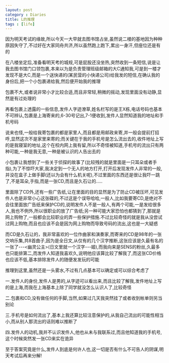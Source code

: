 ```yaml
---
layout: post
category : Diaries
title: L的推理
tags : [life]
---
```



因为明天考试的缘故,所以今天一大早就去图书馆占坐,虽然说二楼的基地因为种种原因失守了,不过好在大家同舟共济,所以虽然跑上跑下,累出一身汗,但座位还是有的

 

在八楼坐定后,准备看明天考的城规,可是屁股还没坐热,突然收到一条短信,说是让我去图书馆门口领包裹,本来以为是负责管理班级邮箱的大C通知我,可是到一楼才发现不是大C,而是一个送快递的(某民营的小快递公司)给我发的短信,在确认我的身份后,把一个小包裹递给我,然后便开始我的推理

      

包裹不大,或者说非常小才比较合适,而且非常轻,稍微的摇动,发现里面没有动静,显然是有过处理的

 

再看包裹上透露的一些信息,发件人字迹潦草,姓名栏写的是王X栋,电话号码也基本不可辨认,包裹是上海寄来的,6-30号记出,7-1便收到,发件人显然知道我的地址和手机号码

说来也怪,一般给我寄包裹的都是家里人,而且都是用邮政来寄,并一般会提前打招呼,显然这次不是家里来寄的;而关键在于我的手机号是怎么流出去的,收件地址上写的是我寝室的地址,这个在校内网上我有留,所以不奇怪被知道,手机号的流出只有两种可能,一种是我无意,一种是被认识的人告出去的

 

小包裹让我想到了一些关于侦探的故事了(比较残的就是里面是一只耳朵或者手指),为了不惊吓大家,我决定到一个无人的地方打开,打开后发现发件人非常的一般,并没在盒子上做手脚(还以为会有什么机关呢),不过里面的东西还是很让我吓一跳了,不是耳朵,手指,而是一张CD,而且是久石让的.....

 

里面除了CD外,还有一些广告纸,让在里面的目的显然是为了防止CD被压坏,可见发件人也是非常小心这张碟的,不过这是个误导哈哈,一般人,比如我要寄CD,是绝对不会往里面放广告纸来保护CD的,说明发件人不是一般人,有两个可能,一是发给很多人,我也不例外,所以很职业的放了广告纸;另一种可能大家恐怕也都猜到了,那就是网上购物了,一般都会比较职业的弄一些保护措施.不过比较奇怪的就是我从没尝试过网上购物,而且也应该不会是因为网上购物而导致号码的流出,这也是一大疑惑

 

而CD是久石让的，我非常喜欢的一位作曲家和演奏家,而寄来的CD是98年的一张交响乐集,共8首曲子,因为是全日文,从仅有的几个汉字推断,这张应该是久最有名的一张了---<幽灵公主>(日文里就一个汉字---姬),而我向来是SENS的粉丝,久最多也只能排第二,而发件人知道我喜欢久,说明他应该算比较了解我了,而这张CD价格也应该不低,基本排除发件人的随便发发玩的可能

 

推理到这里,虽然还是一头雾水,不过有几点基本可以确定或可以综合考虑了

 

一.发件人的身份,发件人是男的,从字迹可以看出来,而且比较了解我,发件地址上写的是上海,而我在上海基本上除了同学就没怎么认识人了,比较奇怪

 

二.包裹和CD,没有做任何的手脚,当然,如果过几天我突然挂了或者收到帐单则另当别论

 

三.手机号是如何流出了,基本上我还算比较注意保护的,从我自己流出的可能性相当小,而从别人那流出的话则难以推断了

 

四.发件人的动机,我并不认识发件人,他也从未与我联系过,而且他知道我的手机号,这个时候突然发一张CD来实在诡异


至于答案究竟是什么,发件人到底是何许人也,这一切是否有什么不可告人的阴谋,明天考试后再来分解! 

